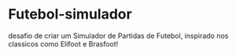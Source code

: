 # Futebol-simulador
desafio de criar um Simulador de Partidas de Futebol, inspirado nos classicos como Elifoot e Brasfoot!
